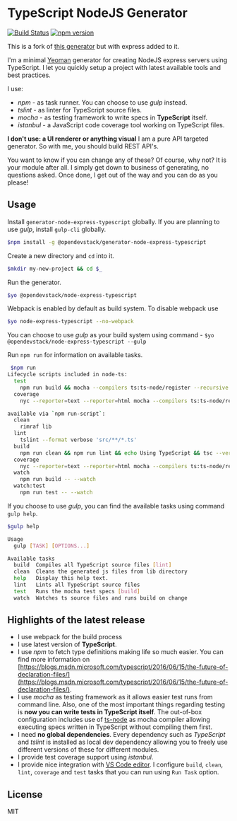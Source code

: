 # TypeScript NodeJS Generator
[![Build Status](https://secure.travis-ci.org/ospatil/generator-node-express-typescript.png?branch=master)](https://travis-ci.org/ospatil/generator-node-express-typescript)
[![npm version](https://badge.fury.io/js/%40opendevstack%2Fgenerator-node-express-typescript.svg)](https://badge.fury.io/js/%40opendevstack%2Fgenerator-node-express-typescript)

This is a fork of [this generator](https://github.com/ospatil/generator-node-typescript) but with express added to it. 

I'm a minimal [Yeoman](http://yeoman.io) generator for creating NodeJS express servers using TypeScript. I let you quickly setup a project with latest available tools and best practices.

I use:

- _npm_ - as task runner. You can choose to use _gulp_ instead.
- _tslint_ - as linter for TypeScript source files.
- _mocha_ - as testing framework to write specs in **TypeScript** itself.
- _istanbul_ - a JavaScript code coverage tool working on TypeScript files.

**I don't use: a UI renderer or anything visual**
I am a pure API targeted generator. So with me, you should build REST API's. 

You want to know if you can change any of these? Of course, why not? It is your module after all. I simply get down to business of generating, no questions asked. Once done, I get out of the way and you can do as you please!

## Usage

Install `generator-node-express-typescript` globally. If you are planning to use _gulp_, install `gulp-cli` globally.

```sh
$npm install -g @opendevstack/generator-node-express-typescript
```

Create a new directory and `cd` into it.

```sh
$mkdir my-new-project && cd $_

```

Run the generator.

```sh
$yo @opendevstack/node-express-typescript
```

Webpack is enabled by default as build system. To disable webpack use

```sh
$yo node-express-typescript --no-webpack
```

You can choose to use _gulp_ as your build system using command - `$yo @opendevstack/node-express-typescript --gulp`

Run `npm run` for information on available tasks.

```sh
 $npm run
Lifecycle scripts included in node-ts:
  test
    npm run build && mocha --compilers ts:ts-node/register --recursive test/**/*-spec.ts
  coverage
    nyc --reporter=text --reporter=html mocha --compilers ts:ts-node/register

available via `npm run-script`:
  clean
    rimraf lib
  lint
    tslint --format verbose 'src/**/*.ts'
  build
    npm run clean && npm run lint && echo Using TypeScript && tsc --version && tsc --pretty
  coverage
    nyc --reporter=text --reporter=html mocha --compilers ts:ts-node/register
  watch
    npm run build -- --watch
  watch:test
    npm run test -- --watch
```

If you choose to use _gulp_, you can find the available tasks using command `gulp help`.

```sh
$gulp help

Usage
  gulp [TASK] [OPTIONS...]

Available tasks
  build  Compiles all TypeScript source files [lint]
  clean  Cleans the generated js files from lib directory
  help   Display this help text.
  lint   Lints all TypeScript source files
  test   Runs the mocha test specs [build]
  watch  Watches ts source files and runs build on change
```

## Highlights of the latest release

- I use webpack for the build process
- I use latest version of **TypeScript**.
- I use _npm_ to fetch type definitions making life so much easier. You can find more information on [https://blogs.msdn.microsoft.com/typescript/2016/06/15/the-future-of-declaration-files/](https://blogs.msdn.microsoft.com/typescript/2016/06/15/the-future-of-declaration-files/).
- I use _mocha_ as testing framework as it allows easier test runs from command line. Also, one of the most important things regarding testing is **now you can write tests in TypeScript itself**. The out-of-box configuration includes use of [ts-node](https://github.com/TypeStrong/ts-node) as mocha compiler allowing executing specs written in TypeScript without compiling them first.
- I need **no global dependencies**. Every dependency such as _TypeScript_ and _tslint_ is installed as local dev dependency allowing you to freely use different versions of these for different modules.
- I provide test coverage support using _istanbul_.
- I provide nice integration with [VS Code editor](https://code.visualstudio.com/). I configure `build`, `clean`, `lint`, `coverage` and `test` tasks that you can run using `Run Task` option.

## License

MIT
